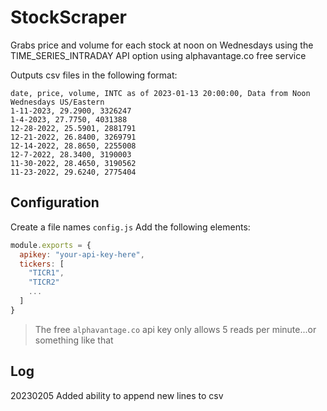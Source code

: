 # StockScraper

Grabs price and volume for each stock at noon on Wednesdays using the TIME_SERIES_INTRADAY API option using alphavantage.co free service

Outputs csv files in the following format:
```cvs
date, price, volume, INTC as of 2023-01-13 20:00:00, Data from Noon Wednesdays US/Eastern
1-11-2023, 29.2900, 3326247
1-4-2023, 27.7750, 4031388
12-28-2022, 25.5901, 2881791
12-21-2022, 26.8400, 3269791
12-14-2022, 28.8650, 2255008
12-7-2022, 28.3400, 3190003
11-30-2022, 28.4650, 3190562
11-23-2022, 29.6240, 2775404
```

## Configuration

Create a file names ```config.js```
Add the following elements:
```js
module.exports = {
  apikey: "your-api-key-here",
  tickers: [
    "TICR1",
    "TICR2"
    ...
  ]
}
```

> The free ```alphavantage.co``` api key only allows 5 reads per minute...or something like that

## Log

20230205 Added ability to append new lines to csv